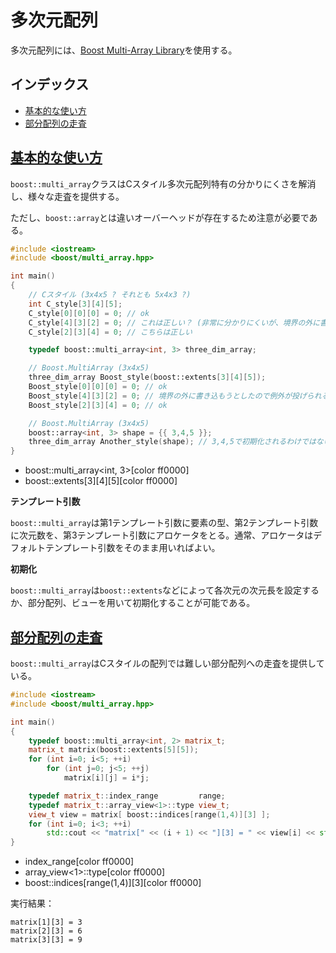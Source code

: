 # 多次元配列

多次元配列には、[Boost Multi-Array Library](http://www.boost.org/doc/libs/release/libs/multi_array/doc/index.html)を使用する。


## インデックス

- [基本的な使い方](#basic-usage)
- [部分配列の走査](#iterate-partial-array)


## <a name="basic-usage" href="#basic-usage">基本的な使い方</a>
`boost::multi_array`クラスはCスタイル多次元配列特有の分かりにくさを解消し、様々な走査を提供する。

ただし、`boost::array`とは違いオーバーヘッドが存在するため注意が必要である。

```cpp example
#include <iostream>
#include <boost/multi_array.hpp>

int main()
{
    // Cスタイル (3x4x5 ? それとも 5x4x3 ?)
    int C_style[3][4][5];
    C_style[0][0][0] = 0; // ok
    C_style[4][3][2] = 0; // これは正しい？ (非常に分かりにくいが、境界の外に書き込もうとしている
    C_style[2][3][4] = 0; // こちらは正しい

    typedef boost::multi_array<int, 3> three_dim_array;

    // Boost.MultiArray (3x4x5)
    three_dim_array Boost_style(boost::extents[3][4][5]);
    Boost_style[0][0][0] = 0; // ok
    Boost_style[4][3][2] = 0; // 境界の外に書き込もうとしたので例外が投げられる
    Boost_style[2][3][4] = 0; // ok

    // Boost.MultiArray (3x4x5)
    boost::array<int, 3> shape = {{ 3,4,5 }};
    three_dim_array Another_style(shape); // 3,4,5で初期化されるわけではないことに注意されたい
}
```
* boost::multi_array<int, 3>[color ff0000]
* boost::extents[3][4][5][color ff0000]

**テンプレート引数**

`boost::multi_array`は第1テンプレート引数に要素の型、第2テンプレート引数に次元数を、第3テンプレート引数にアロケータをとる。通常、アロケータはデフォルトテンプレート引数をそのまま用いればよい。


**初期化**

`boost::multi_array`は`boost::extents`などによって各次元の次元長を設定するか、部分配列、ビューを用いて初期化することが可能である。


## <a name="iterate-partial-array" href="#iterate-partial-array">部分配列の走査</a>

`boost::multi_array`はCスタイルの配列では難しい部分配列への走査を提供している。

```cpp example
#include <iostream>
#include <boost/multi_array.hpp>

int main()
{
    typedef boost::multi_array<int, 2> matrix_t;
    matrix_t matrix(boost::extents[5][5]);
    for (int i=0; i<5; ++i)
        for (int j=0; j<5; ++j)
            matrix[i][j] = i*j;

    typedef matrix_t::index_range         range;
    typedef matrix_t::array_view<1>::type view_t;
    view_t view = matrix[ boost::indices[range(1,4)][3] ];
    for (int i=0; i<3; ++i)
        std::cout << "matrix[" << (i + 1) << "][3] = " << view[i] << std::endl;
}
```
* index_range[color ff0000]
* array_view<1>::type[color ff0000]
* boost::indices[range(1,4)][3][color ff0000]

実行結果：
```
matrix[1][3] = 3
matrix[2][3] = 6
matrix[3][3] = 9
```

